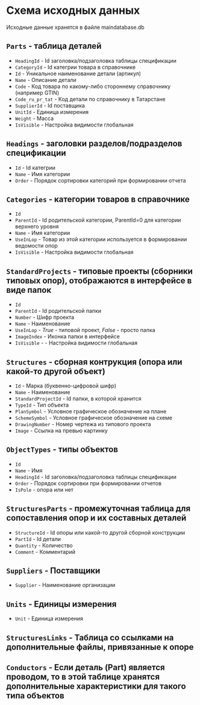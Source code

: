 # Схема исходных данных
Исходные данные хранятся в файле maindatabase.db
## `Parts` - таблица деталей
- `HeadingId` - Id заголовка/подзаголовка таблицы спецификации
- `CategoryId` - Id категрии товара в справочнике
- `Id` - Уникальное наименование детали (артикул)
- `Name` - Описание детали
- `Code` - Код товара по какому-либо стороннему справочнику (например GTIN)
- `Code_ru_pr_tat` - Код детали по справочнику в Татарстане
- `SupplierId` - Id поставщика
- `UnitId` - Единица измерения
- `Weight` - Масса
- `IsVisible` - Настройка видимости глобальная

## `Headings` - заголовки разделов/подразделов спецификации
- `Id` - Id категрии
- `Name` - Имя категории
- `Order` - Порядок сортировки категорий при формировании отчета

## `Categories` - категории товаров в справочнике
- `Id`
- `ParentId` - Id родительской категории, ParentId=0 для категории верхнего уровня
- `Name` - Имя категории
- `UseInLop` - Товар из этой категории используется в формировании ведомости опор
- `IsVisible` - Настройка видимости глобальная

## `StandardProjects` - типовые проекты (сборники типовых опор), отображаются в интерфейсе в виде папок
- `Id`
- `ParentId` - Id родительской папки
- `Number` - Шифр проекта
- `Name` - Наименование
- `UseInLop` - _True_ - типовой проект, _False_ - просто папка
- `ImageIndex` - Иконка папки в интерфейсе
- `IsVisible` -  - Настройка видимости глобальная

## `Structures` - сборная контрукция (опора или какой-то другой объект)
- `Id` - Марка (буквенно-цифровой шифр)
- `Name` - Наименование
- `StandardProjectId` - Id папки, в которой хранится
- `TypeId` - Тип объекта
- `PlanSymbol` - Условное графическое обозначение на плане
- `SchemeSymbol` - Условное графическое обозначение на схеме
- `DrawingNumber` - Номер чертежа из типового проекта
- `Image` - Ссылка на превью картинку

## `ObjectTypes` - типы объектов
- `Id`
- `Name` - Имя
- `HeadingId` - Id заголовка/подзаголовка таблицы спецификации
- `Order` - Порядок сортировки при формировании отчетов
- `IsPole` - опора или нет

## `StructuresParts` - промежуточная таблица для сопоставления опор и их составных деталей
- `StructureId` - Id опоры или какой-то другой сборной конструкции
- `PartId` - Id детали
- `Quantity` - Количество
- `Comment` - Комментарий

## `Suppliers` - Поставщики
- `Supplier` - Наименование организации

## `Units` - Единицы измерения
- `Unit` - Единица измерения

## `StructuresLinks` - Таблица со ссылками на дополнительные файлы, привязанные к опоре

## `Conductors` - Если деталь (Part) является проводом, то в этой таблице хранятся дополнительные характеристики для такого типа объектов